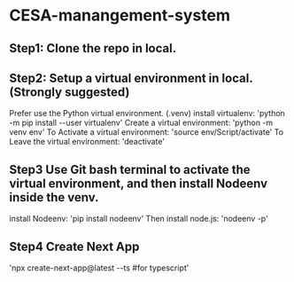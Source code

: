 # CESA-manangement-system

## Step1: Clone the repo in local.
## Step2: Setup a virtual environment in local.(Strongly suggested)
  Prefer use the Python virtual environment. (.venv)
  install virtualenv:
    'python -m pip install --user virtualenv'
  Create a virtual environment:
    'python -m venv env'
  To Activate a virtual environment:
    'source env/Script/activate'
  To Leave the virtual environment:
    'deactivate'
## Step3 Use Git bash terminal to activate the virtual environment, and then install Nodeenv inside the venv.
  install Nodeenv:
    'pip install nodeenv'
  Then install node.js:
    'nodeenv -p'
## Step4 Create Next App
  'npx create-next-app@latest  --ts #for typescript'
  

